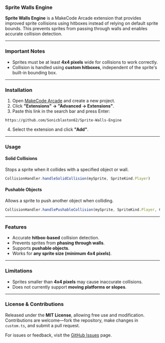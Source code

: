 ### **Sprite Walls Engine**  

**Sprite Walls Engine** is a MakeCode Arcade extension that provides improved sprite collisions using hitboxes instead of relying on default sprite bounds. This prevents sprites from passing through walls and enables accurate collision detection.  

---

### **Important Notes**  
- Sprites must be at least **4x4 pixels** wide for collisions to work correctly.  
- Collision is handled using **custom hitboxes**, independent of the sprite's built-in bounding box.  

---

### **Installation**  
1. Open [MakeCode Arcade](https://arcade.makecode.com/) and create a new project.  
2. Click **"Extensions" → "Advanced → Extensions"**.  
3. Paste this link in the search bar and press Enter:  
```
https://github.com/Sonicblaston62/Sprite-Walls-Engine
```
4. Select the extension and click **"Add"**.  

---

### **Usage**  
#### **Solid Collisions**  
Stops a sprite when it collides with a specified object or wall.  
```typescript
CollisionHandler.handleSolidCollision(mySprite, SpriteKind.Player)
```
#### **Pushable Objects**  
Allows a sprite to push another object when colliding.  
```typescript
CollisionHandler.handlePushableCollision(mySprite, SpriteKind.Player, CollisionHandler.PushDirection.Omnidirectional)```
```
---

### **Features**  
- Accurate **hitbox-based** collision detection.  
- Prevents sprites from **phasing through walls**.  
- Supports **pushable objects**.  
- Works for **any sprite size (minimum 4x4 pixels)**.  

---

### **Limitations**  
- Sprites smaller than **4x4 pixels** may cause inaccurate collisions.  
- Does not currently support **moving platforms or slopes**.  

---

### **License & Contributions**  
Released under the **MIT License**, allowing free use and modification. Contributions are welcome—fork the repository, make changes in `custom.ts`, and submit a pull request.  

For issues or feedback, visit the [GitHub Issues](https://github.com/Sonicblaston62/Sprite-Walls-Engine/issues) page.
